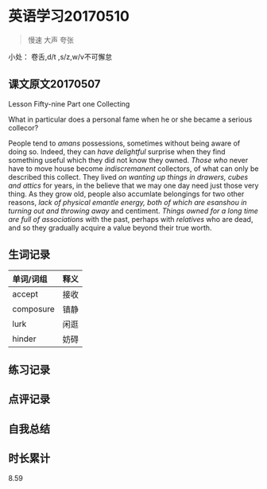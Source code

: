 # 英语学习20170510

> 慢速 大声 夸张

小处： 卷舌,d/t ,s/z,w/v不可懈怠

## 课文原文20170507

Lesson Fifty-nine   Part one  Collecting 

What in particular does a personal fame when he or she became a serious collecor?

People tend to _amans_ possessions, sometimes without being aware of doing so.
Indeed, they can _have_ _delightful_ surprise when they find something useful which they did not know they owned.
_Those who_  never have to move house become _indiscremanent_ collectors, of what can only be described this collect.
They lived _on wanting up things in drawers, cubes and attics_ for years, in the believe that we may one day need just those very thing.
As they grow old, people also accumlate belongings for two other reasons, _lack of physical emantle energy,_ _both of which are esanshou in turning out and throwing away_ and centiment.
_Things owned for a long time are full of associations_ with the past, perhaps with _relatives_ who are dead, and so they gradually acquire a value beyond their true worth. 



## 生词记录
| 单词/词组 | 释义  |
| :-----| :------|
| accept | 接收 |
| composure | 镇静 |
| lurk | 闲逛 |
| hinder | 妨碍 |

## 练习记录

## 点评记录
  

## 自我总结

## 时长累计
8.59
